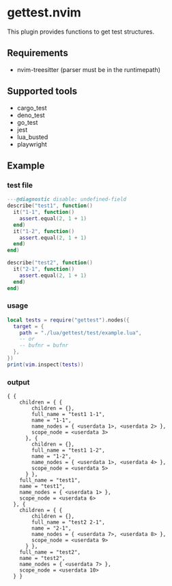 # gettest.nvim

This plugin provides functions to get test structures.

## Requirements

- nvim-treesitter (parser must be in the runtimepath)

## Supported tools

- cargo_test
- deno_test
- go_test
- jest
- lua_busted
- playwright

## Example

### test file

```lua
---@diagnostic disable: undefined-field
describe("test1", function()
  it("1-1", function()
    assert.equal(2, 1 + 1)
  end)
  it("1-2", function()
    assert.equal(2, 1 + 1)
  end)
end)

describe("test2", function()
  it("2-1", function()
    assert.equal(2, 1 + 1)
  end)
end)
```

### usage

```lua
local tests = require("gettest").nodes({
  target = {
    path = "./lua/gettest/test/example.lua",
    -- or
    -- bufnr = bufnr
  },
})
print(vim.inspect(tests))
```

### output

```
{ {
    children = { {
        children = {},
        full_name = "test1 1-1",
        name = "1-1",
        name_nodes = { <userdata 1>, <userdata 2> },
        scope_node = <userdata 3>
      }, {
        children = {},
        full_name = "test1 1-2",
        name = "1-2",
        name_nodes = { <userdata 1>, <userdata 4> },
        scope_node = <userdata 5>
      } },
    full_name = "test1",
    name = "test1",
    name_nodes = { <userdata 1> },
    scope_node = <userdata 6>
  }, {
    children = { {
        children = {},
        full_name = "test2 2-1",
        name = "2-1",
        name_nodes = { <userdata 7>, <userdata 8> },
        scope_node = <userdata 9>
      } },
    full_name = "test2",
    name = "test2",
    name_nodes = { <userdata 7> },
    scope_node = <userdata 10>
  } }
```